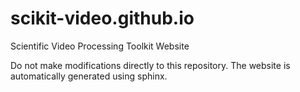 # scikit-video.github.io
Scientific Video Processing Toolkit Website

Do not make modifications directly to this repository. The website is automatically generated using sphinx.
